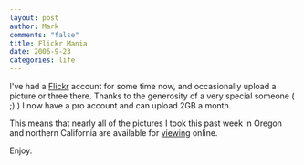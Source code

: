 ```yaml
--- 
layout: post
author: Mark
comments: "false"
title: Flickr Mania
date: 2006-9-23
categories: life
---
```

I've had a <a href="http://flickr.com" title="Flickr">Flickr</a> account for some time now, and occasionally upload a picture or three there. Thanks to the generosity of a very special someone ( ;) ) I now have a pro account and can upload 2GB a month.

This means that nearly all of the pictures I took this past week in Oregon and northern California are available for <a href="http://flickr.com/photos/zanshin/" title="my Flickr photos">viewing</a> online.

Enjoy.
